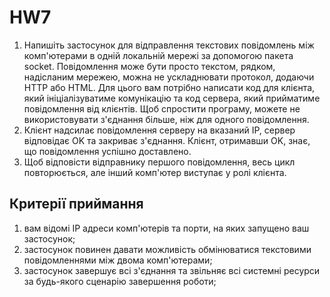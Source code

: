 # **HW7**
1. Напишіть застосунок для відправлення текстових повідомлень між комп'ютерами в одній локальній мережі за допомогою пакета socket. Повідомлення може бути просто текстом, рядком, надісланим мережею, можна не ускладнювати протокол, додаючи HTTP або HTML. Для цього вам потрібно написати код для клієнта, який ініціалізуватиме комунікацію та код сервера, який прийматиме повідомлення від клієнтів. Щоб спростити програму, можете не використовувати з'єднання більше, ніж для одного повідомлення.
2. Клієнт надсилає повідомлення серверу на вказаний IP, сервер відповідає OK та закриває з'єднання. Клієнт, отримавши OK, знає, що повідомлення успішно доставлено.
3. Щоб відповісти відправнику першого повідомлення, весь цикл повторюється, але інший комп'ютер виступає у ролі клієнта.
## **Критерії приймання**
1. вам відомі IP адреси комп'ютерів та порти, на яких запущено ваш застосунок;
2. застосунок повинен давати можливість обмінюватися текстовими повідомленнями між двома комп'ютерами;
3. застосунок завершує всі з'єднання та звільняє всі системні ресурси за будь-якого сценарію завершення роботи;